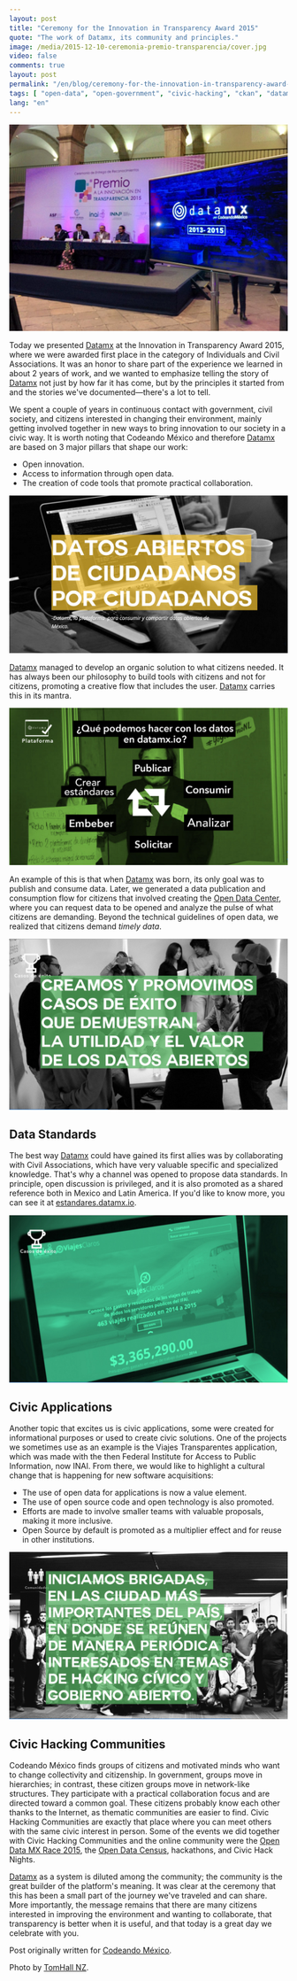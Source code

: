 ```yaml
---
layout: post
title: "Ceremony for the Innovation in Transparency Award 2015"
quote: "The work of Datamx, its community and principles."
image: /media/2015-12-10-ceremonia-premio-transparencia/cover.jpg
video: false
comments: true
layout: post
permalink: "/en/blog/ceremony-for-the-innovation-in-transparency-award-2015/"
tags: [ "open-data", "open-government", "civic-hacking", "ckan", "datamx", "transparency", "inai", "civic-app-accelerator-fund", "avina", "codeando-mexico" ]
lang: "en"
---
```


<div class="zoomable"><img src="/media/2015-12-10-ceremonia-premio-transparencia/00_premio.jpg"></div>

Today we presented [Datamx](http://datamx.io) at the Innovation in Transparency Award 2015, where we were awarded first place in the category of Individuals and Civil Associations. It was an honor to share part of the experience we learned in about 2 years of work, and we wanted to emphasize telling the story of [Datamx](http://datamx.io) not just by how far it has come, but by the principles it started from and the stories we've documented—there's a lot to tell.

We spent a couple of years in continuous contact with government, civil society, and citizens interested in changing their environment, mainly getting involved together in new ways to bring innovation to our society in a civic way. It is worth noting that Codeando México and therefore [Datamx](http://datamx.io) are based on 3 major pillars that shape our work:
- Open innovation.
- Access to information through open data.
- The creation of code tools that promote practical collaboration.

<div class="zoomable"><img src="/media/2015-12-10-ceremonia-premio-transparencia/01_mantra_datamx.jpg"></div>

[Datamx](http://datamx.io) managed to develop an organic solution to what citizens needed. It has always been our philosophy to build tools with citizens and not for citizens, promoting a creative flow that includes the user. [Datamx](http://datamx.io) carries this in its mantra.

<div class="zoomable"><img src="/media/2015-12-10-ceremonia-premio-transparencia/02_flujo_datos.jpg"></div>

An example of this is that when [Datamx](http://datamx.io) was born, its only goal was to publish and consume data. Later, we generated a data publication and consumption flow for citizens that involved creating the [Open Data Center](http://apertura.datamx.io), where you can request data to be opened and analyze the pulse of what citizens are demanding. Beyond the technical guidelines of open data, we realized that citizens demand *timely data*.

<div class="zoomable"><img src="/media/2015-12-10-ceremonia-premio-transparencia/03_casos_exito.jpg"></div>

## Data Standards

The best way [Datamx](http://datamx.io) could have gained its first allies was by collaborating with Civil Associations, which have very valuable specific and specialized knowledge. That's why a channel was opened to propose data standards. In principle, open discussion is privileged, and it is also promoted as a shared reference both in Mexico and Latin America. If you'd like to know more, you can see it at [estandares.datamx.io](http://estandares.datamx.io).

<div class="zoomable"><img src="/media/2015-12-10-ceremonia-premio-transparencia/04_viajes_transparentes.jpg"></div>

## Civic Applications

Another topic that excites us is civic applications, some were created for informational purposes or used to create civic solutions. One of the projects we sometimes use as an example is the Viajes Transparentes application, which was made with the then Federal Institute for Access to Public Information, now INAI. From there, we would like to highlight a cultural change that is happening for new software acquisitions:

- The use of open data for applications is now a value element.
- The use of open source code and open technology is also promoted.
- Efforts are made to involve smaller teams with valuable proposals, making it more inclusive.
- Open Source by default is promoted as a multiplier effect and for reuse in other institutions.

<div class="zoomable"><img src="/media/2015-12-10-ceremonia-premio-transparencia/05_brigadas.jpg"></div>

## Civic Hacking Communities
Codeando México finds groups of citizens and motivated minds who want to change collectivity and citizenship. In government, groups move in hierarchies; in contrast, these citizen groups move in network-like structures. They participate with a practical collaboration focus and are directed toward a common goal. These citizens probably know each other thanks to the Internet, as thematic communities are easier to find. Civic Hacking Communities are exactly that place where you can meet others with the same civic interest in person. Some of the events we did together with Civic Hacking Communities and the online community were the [Open Data MX Race 2015](http://blog.codeandomexico.org/2015/04/13/ganadores-carreraopendatamx/), the [Open Data Census](http://blog.codeandomexico.org/2014/12/12/open-data-census-ciudades/), hackathons, and Civic Hack Nights.

[Datamx](http://datamx.io) as a system is diluted among the community; the community is the great builder of the platform's meaning. It was clear at the ceremony that this has been a small part of the journey we've traveled and can share. More importantly, the message remains that there are many citizens interested in improving the environment and wanting to collaborate, that transparency is better when it is useful, and that today is a great day we celebrate with you.

Post originally written for [Codeando México](http://blog.codeandomexico.org).

Photo by [TomHall NZ](https://www.flickr.com/photos/tom_hall_nz/17004434418/).
